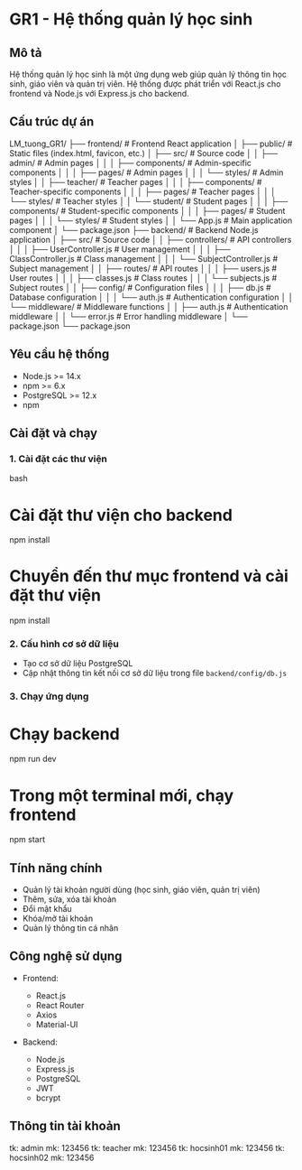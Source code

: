 # GR1 - Hệ thống quản lý học sinh

## Mô tả
Hệ thống quản lý học sinh là một ứng dụng web giúp quản lý thông tin học sinh, giáo viên và quản trị viên. Hệ thống được phát triển với React.js cho frontend và Node.js với Express.js cho backend.

## Cấu trúc dự án

LM_tuong_GR1/
├── frontend/          # Frontend React application
│   ├── public/       # Static files (index.html, favicon, etc.)
│   ├── src/          # Source code
│   │   ├── admin/    # Admin pages
│   │   │   ├── components/  # Admin-specific components
│   │   │   ├── pages/      # Admin pages
│   │   │   └── styles/       # Admin styles
│   │   ├── teacher/    # Teacher pages
│   │   │   ├── components/  # Teacher-specific components
│   │   │   ├── pages/      # Teacher pages
│   │   │   └── styles/       # Teacher styles
│   │   └── student/    # Student pages
│   │   │   ├── components/  # Student-specific components
│   │   │   ├── pages/      # Student pages
│   │   │   └── styles/       # Student styles
│   │   └── App.js          # Main application component
│   └── package.json
├── backend/          # Backend Node.js application
│   ├── src/         # Source code
│   │   ├── controllers/ # API controllers
│   │   │   ├── UserController.js # User management
│   │   │   ├── ClassController.js # Class management
│   │   │   └── SubjectController.js # Subject management
│   │   ├── routes/    # API routes
│   │   │   ├── users.js      # User routes
│   │   │   ├── classes.js    # Class routes
│   │   │   └── subjects.js   # Subject routes
│   │   ├── config/    # Configuration files
│   │   │   ├── db.js    # Database configuration
│   │   │   └── auth.js  # Authentication configuration
│   │   └── middleware/ # Middleware functions
│   │       ├── auth.js  # Authentication middleware
│   │       └── error.js # Error handling middleware
│   └── package.json
└── package.json


## Yêu cầu hệ thống
- Node.js >= 14.x
- npm >= 6.x
- PostgreSQL >= 12.x
- npm

## Cài đặt và chạy

### 1. Cài đặt các thư viện
bash
# Cài đặt thư viện cho backend
npm install

# Chuyển đến thư mục frontend và cài đặt thư viện
npm install


### 2. Cấu hình cơ sở dữ liệu
- Tạo cơ sở dữ liệu PostgreSQL
- Cập nhật thông tin kết nối cơ sở dữ liệu trong file `backend/config/db.js`

### 3. Chạy ứng dụng
# Chạy backend
npm run dev

# Trong một terminal mới, chạy frontend
npm start

## Tính năng chính
- Quản lý tài khoản người dùng (học sinh, giáo viên, quản trị viên)
- Thêm, sửa, xóa tài khoản
- Đổi mật khẩu
- Khóa/mở tài khoản
- Quản lý thông tin cá nhân

## Công nghệ sử dụng
- Frontend:
  - React.js
  - React Router
  - Axios
  - Material-UI

- Backend:
  - Node.js
  - Express.js
  - PostgreSQL
  - JWT
  - bcrypt

##  Thông tin tài khoản
tk: admin mk: 123456
tk: teacher mk: 123456
tk: hocsinh01 mk: 123456
tk: hocsinh02 mk: 123456
